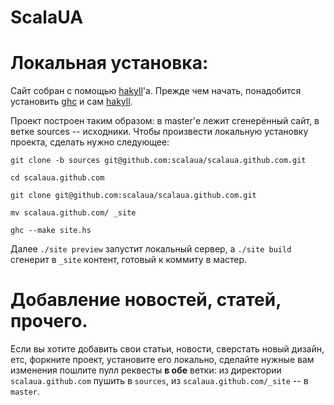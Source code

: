 ScalaUA
=======

# Локальная установка:
Сайт собран с помощью [hakyll][hakyll]'а.
Прежде чем начать, понадобится установить [ghc][ghc] и сам
[hakyll][hakyll].

Проект построен таким образом: в master'е лежит сгенерённый сайт, в
ветке sources -- исходники.
Чтобы произвести локальную установку проекта, сделать нужно следующее:

 `git clone -b sources git@github.com:scalaua/scalaua.github.com.git`

 `cd scalaua.github.com`

 `git clone git@github.com:scalaua/scalaua.github.com.git`

 `mv scalaua.github.com/ _site`

 `ghc --make site.hs`

Далее `./site preview` запустит локальный сервер, а `./site build`
сгенерит в `_site` контент, готовый к коммиту в мастер.

# Добавление новостей, статей, прочего.
Если вы хотите добавить свои статьи, новости, сверстать новый дизайн,
етс, форкните проект, установите его локально, сделайте нужные вам
изменения  пошлите пулл реквесты **в обе** ветки: из директории
`scalaua.github.com` пушить в `sources`, из `scalaua.github.com/_site`
-- в `master`.

[hakyll]:   http://jaspervdj.be/hakyll/
[ghc]:      http://www.haskell.org/ghc/
